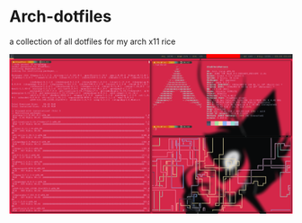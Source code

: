 # Arch-dotfiles
a collection of all dotfiles for my arch x11 rice

![Screenshot](resources/rice.png)
